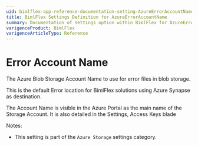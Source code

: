 ```yaml
---
uid: bimlflex-app-reference-documentation-setting-AzureErrorAccountName
title: BimlFlex Settings Definition for AzureErrorAccountName
summary: Documentation of settings option within BimlFlex for AzureErrorAccountName
varigenceProduct: BimlFlex
varigenceArticleType: Reference
---
```


# Error Account Name

The Azure Blob Storage Account Name to use for error files in blob storage.

This is the default Error location for BimlFlex solutions using Azure Synapse as destination.

The Account Name is visible in the Azure Portal as the main name of the Storage Account. It is also detailed in the Settings, Access Keys blade

Notes:

* This setting is part of the `Azure Storage` settings category.

